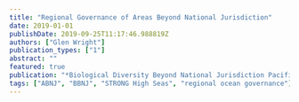 ```yaml
---
title: "Regional Governance of Areas Beyond National Jurisdiction"
date: 2019-01-01
publishDate: 2019-09-25T11:17:46.988819Z
authors: ["Glen Wright"]
publication_types: ["1"]
abstract: ""
featured: true
publication: "*Biological Diversity Beyond National Jurisdiction Pacific Workshop*"
tags: ["ABNJ", "BBNJ", "STRONG High Seas", "regional ocean governance"]
---
```


